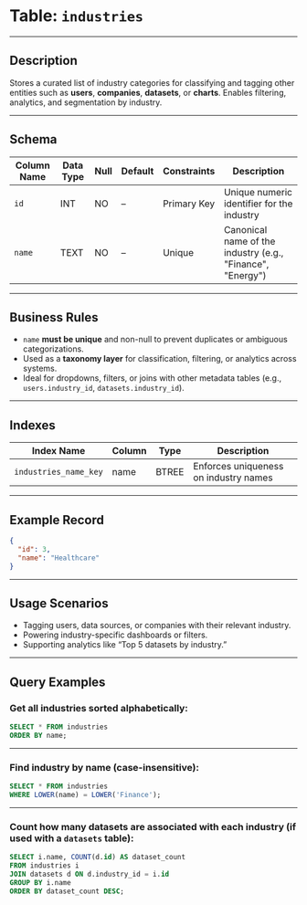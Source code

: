 # Table: `industries`

---

## **Description**

Stores a curated list of industry categories for classifying and tagging other entities such as **users**, **companies**, **datasets**, or **charts**. Enables filtering, analytics, and segmentation by industry.

---

## **Schema**

| Column Name | Data Type | Null | Default | Constraints | Description                                                |
| ----------- | --------- | ---- | ------- | ----------- | ---------------------------------------------------------- |
| `id`        | INT       | NO   | –       | Primary Key | Unique numeric identifier for the industry                 |
| `name`      | TEXT      | NO   | –       | Unique      | Canonical name of the industry (e.g., "Finance", "Energy") |

---

## **Business Rules**

* `name` **must be unique** and non-null to prevent duplicates or ambiguous categorizations.
* Used as a **taxonomy layer** for classification, filtering, or analytics across systems.
* Ideal for dropdowns, filters, or joins with other metadata tables (e.g., `users.industry_id`, `datasets.industry_id`).

---

## **Indexes**

| Index Name            | Column | Type  | Description                           |
| --------------------- | ------ | ----- | ------------------------------------- |
| `industries_name_key` | name   | BTREE | Enforces uniqueness on industry names |

---

## **Example Record**

```json
{
  "id": 3,
  "name": "Healthcare"
}
```

---

## **Usage Scenarios**

* Tagging users, data sources, or companies with their relevant industry.
* Powering industry-specific dashboards or filters.
* Supporting analytics like “Top 5 datasets by industry.”

---

## **Query Examples**

### Get all industries sorted alphabetically:

```sql
SELECT * FROM industries
ORDER BY name;
```

---

### Find industry by name (case-insensitive):

```sql
SELECT * FROM industries
WHERE LOWER(name) = LOWER('Finance');
```

---

### Count how many datasets are associated with each industry (if used with a `datasets` table):

```sql
SELECT i.name, COUNT(d.id) AS dataset_count
FROM industries i
JOIN datasets d ON d.industry_id = i.id
GROUP BY i.name
ORDER BY dataset_count DESC;
```